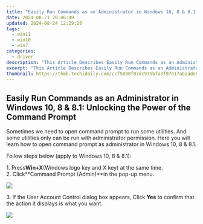 ```yaml
---
title: "Easily Run Commands as an Administrator in Windows 10, 8 & 8.1: Unlocking the Power of the Command Prompt"
date: 2024-08-21 20:46:49
updated: 2024-08-24 12:29:28
tags:
  - win11
  - win10
  - win7
categories:
  - driver
description: "This Article Describes Easily Run Commands as an Administrator in Windows 10, 8 & 8.1: Unlocking the Power of the Command Prompt"
excerpt: "This Article Describes Easily Run Commands as an Administrator in Windows 10, 8 & 8.1: Unlocking the Power of the Command Prompt"
thumbnail: https://thmb.techidaily.com/ccf5800f87dc975bfa3f97e17abaade8c733e4db5fe1a72f092700ec2559e9fd.jpg
---
```


## Easily Run Commands as an Administrator in Windows 10, 8 & 8.1: Unlocking the Power of the Command Prompt

Sometimes we need to open command prompt to run some utilities. And some utilities only can be run with administrator permission. Here you will learn how to open command prompt as administrator in Windows 10, 8 & 8.1.  
  
Follow steps below (apply to Windows 10, 8 & 8.1):  
  
1\. Press**Win+X**(Windows logo key and X key) at the same time.   
2\. Click**Command Prompt (Admin)**in the pop-up menu.  
  
![](https://images.drivereasy.com/wp-content/uploads/2016/05/img_57456297c1aec.png)   
  
 3\. If the User Account Control dialog box appears, Click **Yes**  to confirm that the action it displays is what you want.  
  
![](https://images.drivereasy.com/wp-content/uploads/2016/05/img_5745694fd538d.png)

<ins class="adsbygoogle"
     style="display:block"
     data-ad-format="autorelaxed"
     data-ad-client="ca-pub-7571918770474297"
     data-ad-slot="1223367746"></ins>



<ins class="adsbygoogle"
     style="display:block"
     data-ad-client="ca-pub-7571918770474297"
     data-ad-slot="8358498916"
     data-ad-format="auto"
     data-full-width-responsive="true"></ins>

